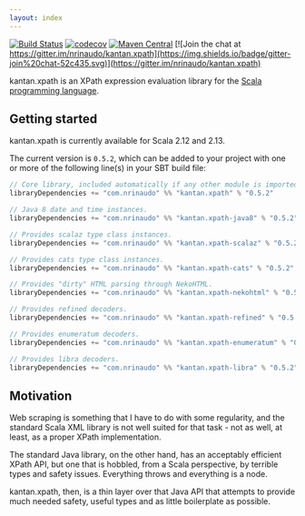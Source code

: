 ```yaml
---
layout: index
---
```


[![Build Status](https://travis-ci.org/nrinaudo/kantan.xpath.svg)](https://travis-ci.org/nrinaudo/kantan.xpath)
[![codecov](https://codecov.io/gh/nrinaudo/kantan.xpath/branch/master/graph/badge.svg)](https://codecov.io/gh/nrinaudo/kantan.xpath)
[![Maven Central](https://maven-badges.herokuapp.com/maven-central/com.nrinaudo/kantan.xpath_2.13/badge.svg)](https://maven-badges.herokuapp.com/maven-central/com.nrinaudo/kantan.xpath_2.13)
[![Join the chat at https://gitter.im/nrinaudo/kantan.xpath](https://img.shields.io/badge/gitter-join%20chat-52c435.svg)](https://gitter.im/nrinaudo/kantan.xpath)

kantan.xpath is an XPath expression evaluation library for the [Scala programming language](http://www.scala-lang.org).

## Getting started

kantan.xpath is currently available for Scala 2.12 and 2.13.

The current version is `0.5.2`, which can be added to your project with one or more of the following line(s)
in your SBT build file:

```scala
// Core library, included automatically if any other module is imported.
libraryDependencies += "com.nrinaudo" %% "kantan.xpath" % "0.5.2"

// Java 8 date and time instances.
libraryDependencies += "com.nrinaudo" %% "kantan.xpath-java8" % "0.5.2"

// Provides scalaz type class instances.
libraryDependencies += "com.nrinaudo" %% "kantan.xpath-scalaz" % "0.5.2"

// Provides cats type class instances.
libraryDependencies += "com.nrinaudo" %% "kantan.xpath-cats" % "0.5.2"

// Provides "dirty" HTML parsing through NekoHTML.
libraryDependencies += "com.nrinaudo" %% "kantan.xpath-nekohtml" % "0.5.2"

// Provides refined decoders.
libraryDependencies += "com.nrinaudo" %% "kantan.xpath-refined" % "0.5.2"

// Provides enumeratum decoders.
libraryDependencies += "com.nrinaudo" %% "kantan.xpath-enumeratum" % "0.5.2"

// Provides libra decoders.
libraryDependencies += "com.nrinaudo" %% "kantan.xpath-libra" % "0.5.2"
```

## Motivation

Web scraping is something that I have to do with some regularity, and the standard Scala XML library is not well suited
for that task - not as well, at least, as a proper XPath implementation.

The standard Java library, on the other hand, has an acceptably efficient XPath API, but one that is hobbled, from a
Scala perspective, by terrible types and safety issues. Everything throws and everything is a node.

kantan.xpath, then, is a thin layer over that Java API that attempts to provide much needed safety, useful types
and as little boilerplate as possible.
